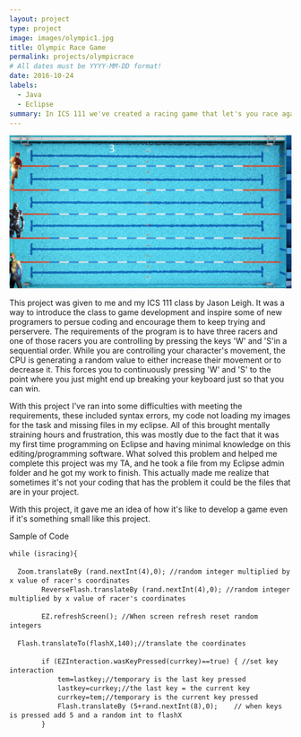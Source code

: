 ```yaml
---
layout: project
type: project
image: images/olympic1.jpg
title: Olympic Race Game
permalink: projects/olympicrace
# All dates must be YYYY-MM-DD format!
date: 2016-10-24
labels:
  - Java
  - Eclipse
summary: In ICS 111 we've created a racing game that let's you race against the CPU.
---
```


<div class="ui large rounded images">
  <img class="ui image" src="../images/Screen Shot 2018-08-30 at 4.35.07 PM.png">
</div>

This project was given to me and my ICS 111 class by Jason Leigh. It was a way to introduce the class to game development and inspire some of new programers to persue coding and encourage them to keep trying and perservere. The requirements of the program is to have three racers and one of those racers you are controlling by pressing the keys 'W' and 'S'in a sequential order. While you are controlling your character's movement, the CPU is generating a random value to either increase their movement or to decrease it. This forces you to continuously pressing 'W' and 'S' to the point where you just might end up breaking your keyboard just so that you can win.

With this project I've ran into some difficulties with meeting the requirements, these included syntax errors, my code not loading my images for the task and missing files in my eclipse. All of this brought mentally straining hours and frustration, this was mostly due to the fact that it was my first time programming on Eclipse and having minimal knowledge on this editing/programming software. What solved this problem and helped me complete this project was my TA, and he took a file from my Eclipse admin folder and he got my work to finish. This actually made me realize that sometimes it's not your coding that has the problem it could be the files that are in your project.

With this project, it gave me an idea of how it's like to develop a game even if it's something small like this project.

Sample of Code

    while (isracing){

      Zoom.translateBy (rand.nextInt(4),0); //random integer multiplied by x value of racer's coordinates			
			ReverseFlash.translateBy (rand.nextInt(4),0); //random integer multiplied by x value of racer's coordinates
			
			EZ.refreshScreen(); //When screen refresh reset random integers
	
      Flash.translateTo(flashX,140);//translate the coordinates
			
			if (EZInteraction.wasKeyPressed(currkey)==true) { //set key interaction
				tem=lastkey;//temporary is the last key pressed
				lastkey=currkey;//the last key = the current key
				currkey=tem;//temporary is the current key pressed
				Flash.translateBy (5+rand.nextInt(8),0);	// when keys is pressed add 5 and a random int to flashX
			}	




